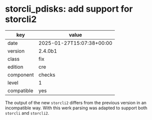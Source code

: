 [//]: # (werk v2)
# storcli_pdisks: add support for storcli2

key        | value
---------- | ---
date       | 2025-01-27T15:07:38+00:00
version    | 2.4.0b1
class      | fix
edition    | cre
component  | checks
level      | 1
compatible | yes

The output of the new `storcli2` differs from the previous version in an
incompatible way. With this werk parsing was adapted to support both
`storcli` and `storcli2`.
